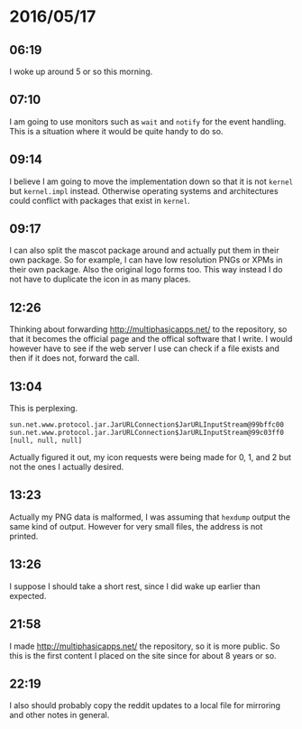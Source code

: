 # 2016/05/17

## 06:19

I woke up around 5 or so this morning.

## 07:10

I am going to use monitors such as `wait` and `notify` for the event handling.
This is a situation where it would be quite handy to do so.

## 09:14

I believe I am going to move the implementation down so that it is not
`kernel` but `kernel.impl` instead. Otherwise operating systems and
architectures could conflict with packages that exist in `kernel`.

## 09:17

I can also split the mascot package around and actually put them in their
own package. So for example, I can have low resolution PNGs or XPMs in their
own package. Also the original logo forms too. This way instead I do not have
to duplicate the icon in as many places.

## 12:26

Thinking about forwarding <http://multiphasicapps.net/> to the repository, so
that it becomes the official page and the offical software that I write. I
would however have to see if the web server I use can check if a file exists
and then if it does not, forward the call.

## 13:04

This is perplexing.

	sun.net.www.protocol.jar.JarURLConnection$JarURLInputStream@99bffc00
	sun.net.www.protocol.jar.JarURLConnection$JarURLInputStream@99c03ff0
	[null, null, null]

Actually figured it out, my icon requests were being made for 0, 1, and 2 but
not the ones I actually desired.

## 13:23

Actually my PNG data is malformed, I was assuming that `hexdump` output the
same kind of output. However for very small files, the address is not printed.

## 13:26

I suppose I should take a short rest, since I did wake up earlier than
expected.

## 21:58

I made <http://multiphasicapps.net/> the repository, so it is more public. So
this is the first content I placed on the site since for about 8 years or so.

## 22:19

I also should probably copy the reddit updates to a local file for mirroring
and other notes in general.

